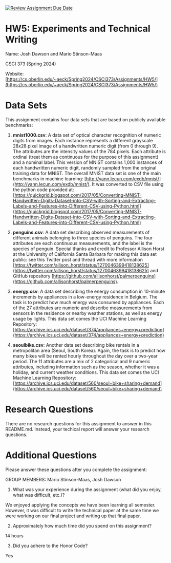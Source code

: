 [![Review Assignment Due Date](https://classroom.github.com/assets/deadline-readme-button-24ddc0f5d75046c5622901739e7c5dd533143b0c8e959d652212380cedb1ea36.svg)](https://classroom.github.com/a/BbmfgsMv)
# HW5: Experiments and Technical Writing
Name: Josh Dawson and Mario Stinson-Maas

CSCI 373 (Spring 2024)

Website: [https://cs.oberlin.edu/~aeck/Spring2024/CSCI373/Assignments/HW5/](https://cs.oberlin.edu/~aeck/Spring2024/CSCI373/Assignments/HW5/)

# Data Sets 

This assignment contains four data sets that are based on publicly available benchmarks:

1. **mnist1000.csv**: A data set of optical character recognition of numeric digits from images.  Each instance represents a different grayscale 28x28 pixel image of a handwritten numeric digit (from 0 through 9).  The attributes are the intensity values of the 784 pixels. Each attribute is ordinal (treat them as continuous for the purpose of this assignment) and a nominal label.  This version of MNIST contains 1,000 instances of each handwritten numeric digit, randomly sampled from the original training data for MNIST.  The overall MNIST data set is one of the main benchmarks in machine learning: [http://yann.lecun.com/exdb/mnist/](http://yann.lecun.com/exdb/mnist/).  It was converted to CSV file using the python code provided at: [https://quickgrid.blogspot.com/2017/05/Converting-MNIST-Handwritten-Digits-Dataset-into-CSV-with-Sorting-and-Extracting-Labels-and-Features-into-Different-CSV-using-Python.html](https://quickgrid.blogspot.com/2017/05/Converting-MNIST-Handwritten-Digits-Dataset-into-CSV-with-Sorting-and-Extracting-Labels-and-Features-into-Different-CSV-using-Python.html)

2. **penguins.csv**: A data set describing observed measurements of different animals belonging to three species of penguins.  The four attributes are each continuous measurements, and the label is the species of penguin.  Special thanks and credit to Professor Allison Horst at the University of California Santa Barbara for making this data set public: see this Twitter post and thread with more information [https://twitter.com/allison_horst/status/1270046399418138625](https://twitter.com/allison_horst/status/1270046399418138625) and GitHub repository [https://github.com/allisonhorst/palmerpenguins](https://github.com/allisonhorst/palmerpenguins).

3.	**energy.csv**: A data set describing the energy consumption in 10-minute increments by appliances in a low-energy residence in Belgium.  The task is to predict how much energy was consumed by appliances.  Each of the 27 attributes are numeric and describe measurements from sensors in the residence or nearby weather stations, as well as energy usage by lights.  This data set comes the UCI Machine Learning Repository: [https://archive.ics.uci.edu/dataset/374/appliances+energy+prediction](https://archive.ics.uci.edu/dataset/374/appliances+energy+prediction)

4.	**seoulbike.csv**: Another data set describing bike rentals in a metropolitan area (Seoul, South Korea).  Again, the task is to predict how many bikes will be rented hourly throughout the day over a two-year period.  The 11 attributes are a mix of 2 categorical and 9 numeric attributes, including information such as the season, whether it was a holiday, and current weather conditions.  This data set comes the UCI Machine Learning Repository: [https://archive.ics.uci.edu/dataset/560/seoul+bike+sharing+demand](https://archive.ics.uci.edu/dataset/560/seoul+bike+sharing+demand)

# Research Questions

There are no research questions for this assignment to answer in this README.md.  Instead, your techical report will answer your research questions.

# Additional Questions

Please answer these questions after you complete the assignment:

GROUP MEMBERS: Mario Stinson-Maas, Josh Dawson

1. What was your experience during the assignment (what did you enjoy, what was difficult, etc.)?

We enjoyed applying the concepts we have been learning all semester. However, it was difficult to write the technical paper at the same time we were working on our final project and writing up that final paper.

2. Approximately how much time did you spend on this assignment?

14 hours

3. Did you adhere to the Honor Code?

Yes

